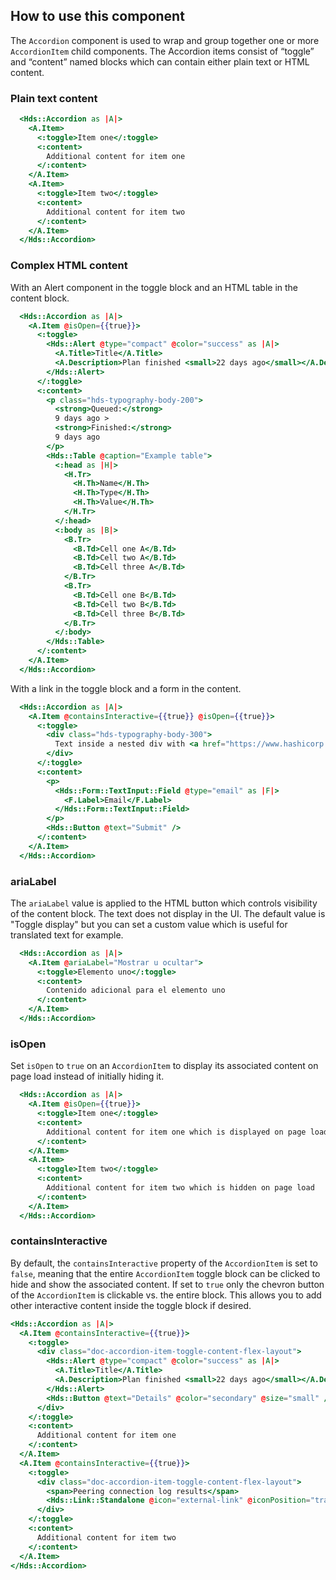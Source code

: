 ## How to use this component

The `Accordion` component is used to wrap and group together one or more `AccordionItem` child components. The Accordion items consist of “toggle” and “content” named blocks which can contain either plain text or HTML content.

### Plain text content
```handlebars
  <Hds::Accordion as |A|>
    <A.Item>
      <:toggle>Item one</:toggle>
      <:content>
        Additional content for item one
      </:content>
    </A.Item>
    <A.Item>
      <:toggle>Item two</:toggle>
      <:content>
        Additional content for item two
      </:content>
    </A.Item>
  </Hds::Accordion>
```

### Complex HTML content

With an Alert component in the toggle block and an HTML table in the content block.

```handlebars
  <Hds::Accordion as |A|>
    <A.Item @isOpen={{true}}>
      <:toggle>
        <Hds::Alert @type="compact" @color="success" as |A|>
          <A.Title>Title</A.Title>
          <A.Description>Plan finished <small>22 days ago</small></A.Description>
        </Hds::Alert>
      </:toggle>
      <:content>
        <p class="hds-typography-body-200">
          <strong>Queued:</strong>
          9 days ago >
          <strong>Finished:</strong>
          9 days ago
        </p>
        <Hds::Table @caption="Example table">
          <:head as |H|>
            <H.Tr>
              <H.Th>Name</H.Th>
              <H.Th>Type</H.Th>
              <H.Th>Value</H.Th>
            </H.Tr>
          </:head>
          <:body as |B|>
            <B.Tr>
              <B.Td>Cell one A</B.Td>
              <B.Td>Cell two A</B.Td>
              <B.Td>Cell three A</B.Td>
            </B.Tr>
            <B.Tr>
              <B.Td>Cell one B</B.Td>
              <B.Td>Cell two B</B.Td>
              <B.Td>Cell three B</B.Td>
            </B.Tr>
          </:body>
        </Hds::Table>
      </:content>
    </A.Item>
  </Hds::Accordion>
```

With a link in the toggle block and a form in the content.

```handlebars
  <Hds::Accordion as |A|>
    <A.Item @containsInteractive={{true}} @isOpen={{true}}>
      <:toggle>
        <div class="hds-typography-body-300">
          Text inside a nested div with <a href="https://www.hashicorp.com/">a link</a>.
        </div>
      </:toggle>
      <:content>
        <p>
          <Hds::Form::TextInput::Field @type="email" as |F|>
            <F.Label>Email</F.Label>
          </Hds::Form::TextInput::Field>
        </p>
        <Hds::Button @text="Submit" />
      </:content>
    </A.Item>
  </Hds::Accordion>
```

### ariaLabel

The `ariaLabel` value is applied to the HTML button which controls visibility of the content block. The text does not display in the UI. The default value is "Toggle display" but you can set a custom value which is useful for translated text for example.

```handlebars
  <Hds::Accordion as |A|>
    <A.Item @ariaLabel="Mostrar u ocultar">
      <:toggle>Elemento uno</:toggle>
      <:content>
        Contenido adicional para el elemento uno
      </:content>
    </A.Item>
  </Hds::Accordion>
```
### isOpen

Set `isOpen` to `true` on an `AccordionItem` to display its associated content on page load instead of initially hiding it.

```handlebars
  <Hds::Accordion as |A|>
    <A.Item @isOpen={{true}}>
      <:toggle>Item one</:toggle>
      <:content>
        Additional content for item one which is displayed on page load
      </:content>
    </A.Item>
    <A.Item>
      <:toggle>Item two</:toggle>
      <:content>
        Additional content for item two which is hidden on page load
      </:content>
    </A.Item>
  </Hds::Accordion>
```

### containsInteractive

By default, the `containsInteractive` property of the `AccordionItem` is set to `false`, meaning that the entire `AccordionItem` toggle block can be clicked to hide and show the associated content. If set to `true` only the chevron button of the `AccordionItem` is clickable vs. the entire block. This allows you to add other interactive content inside the toggle block if desired.

```handlebars
<Hds::Accordion as |A|>
  <A.Item @containsInteractive={{true}}>
    <:toggle>
      <div class="doc-accordion-item-toggle-content-flex-layout">
        <Hds::Alert @type="compact" @color="success" as |A|>
          <A.Title>Title</A.Title>
          <A.Description>Plan finished <small>22 days ago</small></A.Description>
        </Hds::Alert>
        <Hds::Button @text="Details" @color="secondary" @size="small" />
      </div>
    </:toggle>
    <:content>
      Additional content for item one
    </:content>
  </A.Item>
  <A.Item @containsInteractive={{true}}>
    <:toggle>
      <div class="doc-accordion-item-toggle-content-flex-layout">
        <span>Peering connection log results</span>
        <Hds::Link::Standalone @icon="external-link" @iconPosition="trailing" @text="Details" @href="https://www.hashicorp.com/" />
      </div>
    </:toggle>
    <:content>
      Additional content for item two
    </:content>
  </A.Item>
</Hds::Accordion>
```
